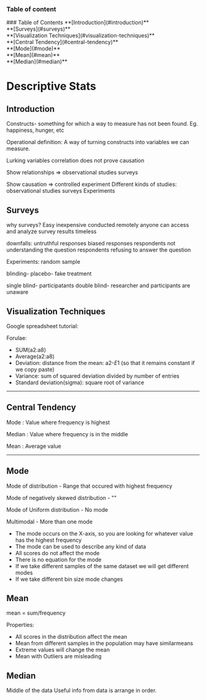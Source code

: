 <H3>Table of content</h3>
### Table of Contents
**[Introduction](#introduction)**<br>
**[Surveys](#surveys)**<br>
**[Visualization Techniques](#visualization-techniques)**<br>
**[Central Tendency](#central-tendency)**<br>
**[Mode](#mode)**<br>
**[Mean](#mean)**<br>
**[Median](#median)**<br>


<h1>Descriptive Stats</h1>

## Introduction
Constructs- something for which a way to measure has not been found. Eg. happiness, hunger, etc

Operational definition:
A way of turning constructs into variables we can measure.

Lurking variables
correlation does not prove causation

Show relationships => observational studies surveys

Show causation => controlled experiment
Different kinds of studies:
observational studies
surveys
Experiments


## Surveys
why surveys?
Easy
inexpensive
conducted remotely
anyone can access and analyze survey results
timeless

downfalls:
untruthful responses
biased responses
respondents not understanding the question
respondents refusing to answer the question

Experiments:
random sample

blinding- 
placebo- fake treatment

single blind- participatants
double blind- researcher and participants are unaware

## Visualization Techniques

Google spreadsheet tutorial:

Forulae:
  - SUM(a2:a8)
  - Average(a2:a8)
  - Deviation: distance from the mean: a2-$E$1 (so that it remains constant if we copy paste)
  - Variance: sum of squared deviation divided by number of entries
  - Standard deviation(sigma): square root of variance

---
## Central Tendency

Mode : Value where frequency is highest

Median : Value where frequency is in the middle

Mean : Average value

---

## Mode
Mode of distribution - Range that occured with highest frequency

Mode of negatively skewed distribution - ""

Mode of Uniform distribution - No mode

Multimodal - More than one mode

- The mode occurs on the X-axis, so you are looking for whatever value has the highest frequency
- The mode can be used to describe any kind of data
- All scores do not affect the mode
- There is no equation for the mode
- If we take different samples of the same dataset we will get different modes
- If we take different bin size mode changes

## Mean
mean = sum/frequency

Properties:
- All scores in the distribution affect the mean
- Mean from different samples in the population may have similarmeans
- Extreme values will change the mean
- Mean with Outliers are misleading

## Median

Middle of the data
Useful info from data is arrange in order.
